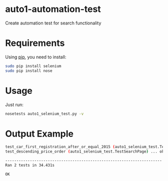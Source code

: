 # auto1-automation-test
Create automation test for search functionality

# Requirements
Using [pip](https://pip.pypa.io/en/stable/installing/), you need to install:
```bash
sudo pip install selenium
sudo pip install nose
```

# Usage
Just run:

```bash
nosetests auto1_selenium_test.py -v
```

# Output Example

```bash
test_car_first_registration_after_or_equal_2015 (auto1_selenium_test.TestSearchPage) ... ok
test_descending_price_order (auto1_selenium_test.TestSearchPage) ... ok

----------------------------------------------------------------------
Ran 2 tests in 34.431s

OK
```
